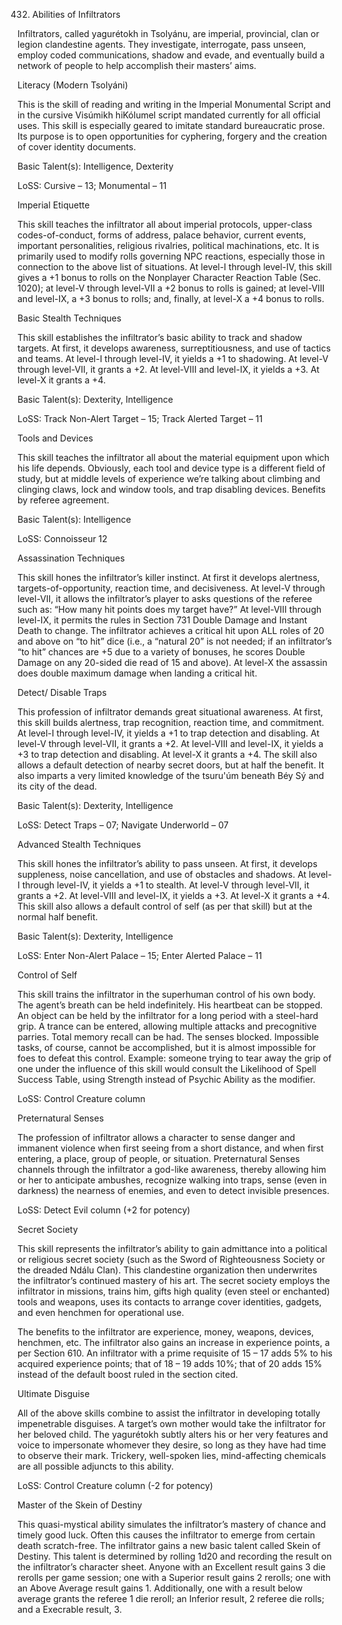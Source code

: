 432. Abilities of Infiltrators

Infiltrators, called yagurétokh in Tsolyánu, are imperial, provincial, clan or legion clandestine agents. They investigate, interrogate, pass unseen, employ coded communications, shadow and evade, and eventually build a network of people to help accomplish their masters’ aims.

Literacy (Modern Tsolyáni)

This is the skill of reading and writing in the Imperial Monumental Script and in the cursive Visúmikh hiKólumel script mandated currently for all official uses. This skill is especially geared to imitate standard bureaucratic prose. Its purpose is to open opportunities for cyphering, forgery and the creation of cover identity documents.

Basic Talent(s): Intelligence, Dexterity

LoSS: Cursive – 13; Monumental – 11

Imperial Etiquette

This skill teaches the infiltrator all about imperial protocols, upper-class codes-of-conduct, forms of address, palace behavior, current events, important personalities, religious rivalries, political machinations, etc. It is primarily used to modify rolls governing NPC reactions, especially those in connection to the above list of situations. At level-I through level-IV, this skill gives a +1 bonus to rolls on the Nonplayer Character Reaction Table (Sec. 1020); at level-V through level-VII a +2 bonus to rolls is gained; at level-VIII and level-IX, a +3 bonus to rolls; and, finally, at level-X a +4 bonus to rolls.

Basic Stealth Techniques

This skill establishes the infiltrator’s basic ability to track and shadow targets. At first, it develops awareness, surreptitiousness, and use of tactics and teams. At level-I through level-IV, it yields a +1 to shadowing. At level-V through level-VII, it grants a +2. At level-VIII and level-IX, it yields a +3. At level-X it grants a +4.

Basic Talent(s): Dexterity, Intelligence

LoSS: Track Non-Alert Target – 15; Track Alerted Target – 11

Tools and Devices

This skill teaches the infiltrator all about the material equipment upon which his life depends. Obviously, each tool and device type is a different field of study, but at middle levels of experience we’re talking about climbing and clinging claws, lock and window tools, and trap disabling devices. Benefits by referee agreement.

Basic Talent(s): Intelligence

LoSS: Connoisseur 12

Assassination Techniques

This skill hones the infiltrator’s killer instinct. At first it develops alertness, targets-of-opportunity, reaction time, and decisiveness. At level-V through level-VII, it allows the infiltrator’s player to asks questions of the referee such as: “How many hit points does my target have?” At level-VIII through level-IX, it permits the rules in Section 731 Double Damage and Instant Death to change. The infiltrator achieves a critical hit upon ALL roles of 20 and above on “to hit” dice (i.e., a “natural 20” is not needed; if an infiltrator’s “to hit” chances are +5 due to a variety of bonuses, he scores Double Damage on any 20-sided die read of 15 and above). At level-X the assassin does double maximum damage when landing a critical hit.

Detect/ Disable Traps

This profession of infiltrator demands great situational awareness. At first, this skill builds alertness, trap recognition, reaction time, and commitment. At level-I through level-IV, it yields a +1 to trap detection and disabling. At level-V through level-VII, it grants a +2. At level-VIII and level-IX, it yields a +3 to trap detection and disabling. At level-X it grants a +4. The skill also allows a default detection of nearby secret doors, but at half the benefit. It also imparts a very limited knowledge of the tsuru'úm beneath Béy Sý and its city of the dead.

Basic Talent(s): Dexterity, Intelligence

LoSS: Detect Traps – 07; Navigate Underworld – 07

Advanced Stealth Techniques

This skill hones the infiltrator’s ability to pass unseen. At first, it develops suppleness, noise cancellation, and use of obstacles and shadows. At level-I through level-IV, it yields a +1 to stealth. At level-V through level-VII, it grants a +2. At level-VIII and level-IX, it yields a +3. At level-X it grants a +4. This skill also allows a default control of self (as per that skill) but at the normal half benefit.

Basic Talent(s): Dexterity, Intelligence

LoSS: Enter Non-Alert Palace – 15; Enter Alerted Palace – 11

Control of Self

This skill trains the infiltrator in the superhuman control of his own body. The agent’s breath can be held indefinitely. His heartbeat can be stopped. An object can be held by the infiltrator for a long period with a steel-hard grip. A trance can be entered, allowing multiple attacks and precognitive parries. Total memory recall can be had. The senses blocked. Impossible tasks, of course, cannot be accomplished, but it is almost impossible for foes to defeat this control. Example: someone trying to tear away the grip of one under the influence of this skill would consult the Likelihood of Spell Success Table, using Strength instead of Psychic Ability as the modifier.

LoSS: Control Creature column

Preternatural Senses

The profession of infiltrator allows a character to sense danger and immanent violence when first seeing from a short distance, and when first entering, a place, group of people, or situation. Preternatural Senses channels through the infiltrator a god-like awareness, thereby allowing him or her to anticipate ambushes, recognize walking into traps, sense (even in darkness) the nearness of enemies, and even to detect invisible presences.

LoSS: Detect Evil column (+2 for potency)

Secret Society

This skill represents the infiltrator’s ability to gain admittance into a political or religious secret society (such as the Sword of Righteousness Society or the dreaded Ndálu Clan). This clandestine organization then underwrites the infiltrator’s continued mastery of his art. The secret society employs the infiltrator in missions, trains him, gifts high quality (even steel or enchanted) tools and weapons, uses its contacts to arrange cover identities, gadgets, and even henchmen for operational use.

The benefits to the infiltrator are experience, money, weapons, devices, henchmen, etc. The infiltrator also gains an increase in experience points, a per Section 610. An infiltrator with a prime requisite of 15 – 17 adds 5% to his acquired experience points; that of 18 – 19 adds 10%; that of 20 adds 15% instead of the default boost ruled in the section cited.

Ultimate Disguise

All of the above skills combine to assist the infiltrator in developing totally impenetrable disguises. A target’s own mother would take the infiltrator for her beloved child. The yagurétokh subtly alters his or her very features and voice to impersonate whomever they desire, so long as they have had time to observe their mark. Trickery, well-spoken lies, mind-affecting chemicals are all possible adjuncts to this ability.

LoSS: Control Creature column (-2 for potency)

Master of the Skein of Destiny

This quasi-mystical ability simulates the infiltrator’s mastery of chance and timely good luck. Often this causes the infiltrator to emerge from certain death scratch-free. The infiltrator gains a new basic talent called Skein of Destiny. This talent is determined by rolling 1d20 and recording the result on the infiltrator’s character sheet. Anyone with an Excellent result gains 3 die rerolls per game session; one with a Superior result gains 2 rerolls; one with an Above Average result gains 1. Additionally, one with a result below average grants the referee 1 die reroll; an Inferior result, 2 referee die rolls; and a Execrable result, 3.